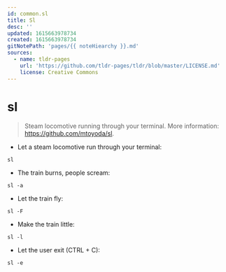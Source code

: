 ```yaml
---
id: common.sl
title: Sl
desc: ''
updated: 1615663978734
created: 1615663978734
gitNotePath: 'pages/{{ noteHiearchy }}.md'
sources:
  - name: tldr-pages
    url: 'https://github.com/tldr-pages/tldr/blob/master/LICENSE.md'
    license: Creative Commons
---
```

# sl

> Steam locomotive running through your terminal.
> More information: <https://github.com/mtoyoda/sl>.

- Let a steam locomotive run through your terminal:

`sl`

- The train burns, people scream:

`sl -a`

- Let the train fly:

`sl -F`

- Make the train little:

`sl -l`

- Let the user exit (CTRL + C):

`sl -e`

